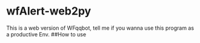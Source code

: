# wfAlert-web2py
This is a web version of WFqqbot, tell me if you wanna use this program as a productive Env.
##How to use
